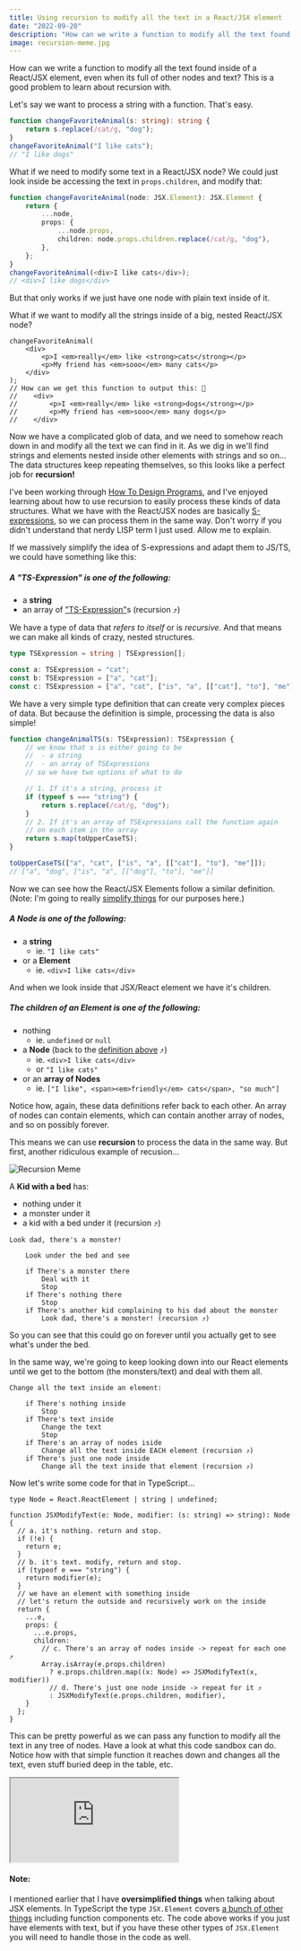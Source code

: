 ```yaml
---
title: Using recursion to modify all the text in a React/JSX element
date: "2022-09-20"
description: "How can we write a function to modify all the text found inside of a React/JSX element, even when its full of other nodes and texts? This is a good problem to learn about recursion with..."
image: recursion-meme.jpg
---
```


How can we write a function to modify all the text found inside of a React/JSX element, even when its full of other nodes and text? This is a good problem to learn about recursion with.

Let's say we want to process a string with a function. That's easy.

```ts
function changeFavoriteAnimal(s: string): string {
    return s.replace(/cat/g, "dog");
}
changeFavoriteAnimal("I like cats");
// "I like dogs"
```

What if we need to modify some text in a React/JSX node? We could just look inside be accessing the text in `props.children`, and modify that:

```ts
function changeFavoriteAnimal(node: JSX.Element): JSX.Element {
    return {
        ...node,
        props: {
            ...node.props,
            children: node.props.children.replace(/cat/g, "dog"),
        },
    };
}
changeFavoriteAnimal(<div>I like cats</div>);
// <div>I like dogs</div>
```

But that only works if we just have one node with plain text inside of it.

What if we want to modify all the strings inside of a big, nested React/JSX node?

```tsx
changeFavoriteAnimal(
    <div>
        <p>I <em>really</em> like <strong>cats</strong></p>
        <p>My friend has <em>sooo</em> many cats</p>    
    </div>
);
// How can we get this function to output this: 🤔
//    <div>
//        <p>I <em>really</em> like <strong>dogs</strong></p>
//        <p>My friend has <em>sooo</em> many dogs</p>    
//    </div>
```

Now we have a complicated glob of data, and we need to somehow reach down in and modify all the text we can find in it. As we dig in we'll find strings and elements nested inside other elements with strings and so on... The data structures keep repeating themselves, so this looks like a perfect job for **recursion!**

I've been working through [How To Design Programs](https://htdp.org), and I've enjoyed learning about how to use recursion to easily process these kinds of data structures. What we have with the React/JSX nodes are basically [S-expressions](https://htdp.org/2022-8-7/Book/part_four.html#%28part._sec~3asexp%29), so we can process them in the same way. Don't worry if you didn't understand that nerdy LISP term I just used. Allow me to explain.

If we massively simplify the idea of S-expressions and adapt them to JS/TS, we could have something like this:

<h5 id="s-expr-definition">A <strong>"TS-Expression"</strong> is one of the following:</h5>

- a **string**
- an array of ["TS-Expression"](#s-expr-definition)s (recursion ⤴)

We have a type of data that *refers to itself* or is *recursive*. And that means we can make all kinds of crazy, nested structures.

```ts
type TSExpression = string | TSExpression[];

const a: TSExpression = "cat";
const b: TSExpression = ["a", "cat"];
const c: TSExpression = ["a", "cat", ["is", "a", [["cat"], "to"], "me"]];
```

We have a very simple type definition that can create very complex pieces of data. But because the definition is simple, processing the data is also simple!

```ts
function changeAnimalTS(s: TSExpression): TSExpression {
    // we know that s is either going to be
    //  - a string
    //  - an array of TSExpressions
    // so we have two options of what to do

    // 1. If it's a string, process it
    if (typeof s === "string") {
        return s.replace(/cat/g, "dog");
    }
    // 2. If it's an array of TSExpressions call the function again
    // on each item in the array
    return s.map(toUpperCaseTS);
}

toUpperCaseTS(["a", "cat", ["is", "a", [["cat"], "to"], "me"]]);
// ["a", "dog", ["is", "a", [["dog"], "to"], "me"]]
```

Now we can see how the React/JSX Elements follow a similar definition. (Note: I'm going to really [simplify things](https://stackoverflow.com/a/58123882/8620945) for our purposes here.)

<h5 id="node-definition">A <strong>Node</strong> is one of the following:</h5>

- a **string**
    - ie. `"I like cats"`
- or a **Element**
    - ie. `<div>I like cats</div>`

And when we look inside that JSX/React element we have it's children.

##### The children of an **Element** is one of the following:

- nothing
    - ie. `undefined` or `null`
- a **Node** (back to the [definition above](#node-definition) ⤴)
    - ie. `<div>I like cats</div>`
    - or `"I like cats"`
- or an **array of Nodes**
    - ie. `["I like", <span><em>friendly</em> cats</span>, "so much"]`

Notice how, again, these data definitions refer back to each other. An array of nodes can contain elements, which can contain another array of nodes, and so on possibly forever.

This means we can use **recursion** to process the data in the same way. But first, another ridiculous example of recusion... 

![Recursion Meme](./recursion-meme.jpg)

A **Kid with a bed** has:
 - nothing under it  
 - a monster under it  
 - a kid with a bed under it (recursion ⤴)  

```
Look dad, there's a monster!

    Look under the bed and see

    if There's a monster there
        Deal with it
        Stop
    if There's nothing there
        Stop
    if There's another kid complaining to his dad about the monster
        Look dad, there's a monster! (recursion ⤴)
```

So you can see that this could go on forever until you actually get to see what's under the bed.

In the same way, we're going to keep looking down into our React elements until we get to the bottom (the monsters/text) and deal with them all.

```
Change all the text inside an element:

    if There's nothing inside
        Stop
    if There's text inside
        Change the text
        Stop
    if There's an array of nodes iside
        Change all the text inside EACH element (recursion ⤴)
    if There's just one node inside 
        Change all the text inside that element (recursion ⤴)
```

Now let's write some code for that in TypeScript...

```tsx
type Node = React.ReactElement | string | undefined;

function JSXModifyText(e: Node, modifier: (s: string) => string): Node {
  // a. it's nothing. return and stop.
  if (!e) {
    return e;
  }
  // b. it's text. modify, return and stop.
  if (typeof e === "string") {
    return modifier(e);
  }
  // we have an element with something inside
  // let's return the outside and recursively work on the inside
  return {
    ...e,
    props: {
      ...e.props,
      children:
        // c. There's an array of nodes inside -> repeat for each one ⤴
        Array.isArray(e.props.children)
          ? e.props.children.map((x: Node) => JSXModifyText(x, modifier))
          // d. There's just one node inside -> repeat for it ⤴
          : JSXModifyText(e.props.children, modifier),
    }
  };
}
```

This can be pretty powerful as we can pass any function to modify all the text in any tree of nodes. Have a look at what this code sandbox can do. Notice how with that simple function it reaches down and changes all the text, even stuff buried deep in the table, etc.

<iframe src="https://codesandbox.io/embed/jsx-text-transformation-jql4f7?fontsize=14&hidenavigation=1&theme=dark"
    style={{ width: "100%", height: "650px", border: 0, borderRadius: "4px", overflow: "hidden" }}
    title="jsx-text-transformation"
    sandbox="allow-forms allow-modals allow-popups allow-presentation allow-same-origin allow-scripts"
></iframe>

#### Note:

I mentioned earlier that I have **oversimplified things** when talking about JSX elements. In TypeScript the type `JSX.Element` covers [a bunch of other things](https://stackoverflow.com/a/58123882/8620945) including function components etc. The code above works if you just have elements with text, but if you have these other types of `JSX.Element` you will need to handle those in the code as well. 

